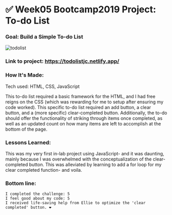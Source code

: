 # ✅ Week05 Bootcamp2019 Project: To-do List

### Goal: Build a Simple To-do List 

![todolist](https://user-images.githubusercontent.com/126643073/227664039-bd5e3b04-d013-49eb-a394-1a8f94826d2e.png)

### Link to project: https://todolistjc.netlify.app/

### How It's Made:
Tech used: HTML, CSS, JavaScript

This to-do list required a basic framework for the HTML, and I had free reigns on the CSS (which was rewarding for me to setup after ensuring my code worked). This specific to-do list required an add button, a clear button, and a (more specific) clear-completed button. Additionally, the to-do should offer the functionality of striking through items once completed, as well as an updated count on how many items are left to accomplish at the bottom of the page.

### Lessons Learned:
This was my very first in-lab project using JavaScript- and it was daunting, mainly because I was overwhelmed with the conceptualization of the clear-completed button. This was alleviated by learning to add a for loop for my clear completed function- and voila. 

### Bottom line: 
```
I completed the challenge: 5
I feel good about my code: 5
I received life-saving help from Ellie to optimize the 'clear completed' button. ❤️
